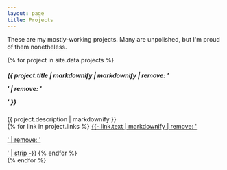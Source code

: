 ```yaml
---
layout: page
title: Projects
---
```


These are my mostly-working projects. Many are unpolished, but I'm proud of them nonetheless.

<div class="row row-cols-1 row-cols-md-2 g-4 justify-content-center">
    {% for project in site.data.projects %}
    <div class="col">
        <div class="card{% if project.flavor-color %} border-3 border-end-0 border-top-0 border-bottom-0{% endif %}"
            {% if project.flavor-color %}style="border-color: {{ project.flavor-color }};"{% endif %}>
            <div class="card-body">
                <h5 class="card-title">{{ project.title | markdownify | markdownify | remove: '<p>' | remove: '</p>' }}</h5>
                <div class="card-text">{{ project.description | markdownify }}</div>
                {% for link in project.links %}
                    <a href="{{ link.url }}" class="card-link">{{- link.text | markdownify | remove: '<p>' | remove: '</p>' | strip -}}</a>
                {% endfor %}
            </div>
        </div>
    </div>
    {% endfor %}
</div>
